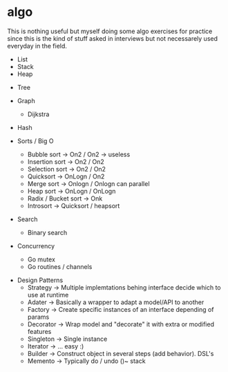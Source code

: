 algo
====

This is nothing useful but myself doing some algo exercises for practice since this
is the kind of stuff asked in interviews but not necessarely used everyday in the field.

* List
* Stack
* Heap
- Tree
- Graph
  - Dijkstra
- Hash

- Sorts / Big O
  - Bubble sort -> On2 / On2 -> useless
  - Insertion sort -> On2 / On2
  - Selection sort -> On2 / On2
  - Quicksort -> OnLogn / On2
  - Merge sort -> Onlogn / Onlogn can parallel
  * Heap sort -> OnLogn / OnLogn
  - Radix / Bucket sort -> Onk
  - Introsort -> Quicksort / heapsort

- Search
  * Binary search

- Concurrency
  * Go mutex
  * Go routines / channels

* Design Patterns
  * Strategy -> Multiple implemtations behing interface decide which to use at runtime
  * Adater -> Basically a wrapper to adapt a model/API to another
  * Factory -> Create specific instances of an interface depending of params
  * Decorator -> Wrap model and "decorate" it with extra or modified features
  * Singleton -> Single instance
  * Iterator -> ... easy :)
  * Builder ->  Construct object in several steps (add behavior). DSL's
  * Memento -> Typically do / undo ()~ stack

